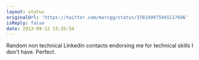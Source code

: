 ```yaml
---
layout: status
originalUrl: 'https://twitter.com/marcgg/status/378149975945117696'
isReply: false
date: 2013-09-12 13:35:54
---
```


Random non technical Linkedin contacts endorsing me for technical skills I don't have. Perfect.
